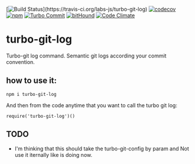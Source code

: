[![Build Status](https://travis-ci.org/labs-js/turbo-git-log.svg?)](https://travis-ci.org/labs-js/turbo-git-log)
[![codecov](https://codecov.io/gh/labs-js/turbo-git-log/branch/develop/graph/badge.svg)](https://codecov.io/gh/labs-js/turbo-git-log)
[![npm](https://img.shields.io/npm/v/turbo-git-log.svg?style=flat)](https://www.npmjs.com/package/turbo-git-log)
[![Turbo Commit](https://img.shields.io/badge/Turbo_Commit-on-3DD1F2.svg)](https://github.com/labs-js/turbo-commit/blob/master/CONVENTION.md)
[![bitHound](https://www.bithound.io/github/labs-js/turbo-git-log/badges/score.svg)](https://www.bithound.io/github/labs-js/turbo-git-log)
[![Code Climate](https://codeclimate.com/github/labs-js/turbo-commit/badges/gpa.svg)](https://codeclimate.com/github/labs-js/turbo-git-log)

# turbo-git-log

Turbo-git log command. Semantic git logs according your commit convention.

## how to use it:

```
npm i turbo-git-log
```

And then from the code anytime that you want to call the turbo git log:

```
require('turbo-git-log')()
```

## TODO

- I'm thinking that this should take the turbo-git-config by param and Not use it iternally like is doing now.
